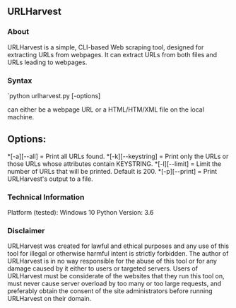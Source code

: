 ## URLHarvest

### About

URLHarvest is a simple, CLI-based Web scraping tool, designed
for extracting URLs from webpages. It can extract URLs from
both files and URLs leading to webpages.

### Syntax

`python urlharvest.py <target> [-options]

*<target>* can either be a webpage URL or a HTML/HTM/XML file
on the local machine.

## Options:
*[-a][--all]       = Print all URLs found.
*[-k][--keystring] = Print only the URLs or those URLs whose attributes
                     contain KEYSTRING.
*[-l][--limit]     = Limit the number of URLs that will be printed.
                     Default is 200.
*[-p][--print]     = Print URLHarvest's output to a file.

### Technical Information

Platform (tested): Windows 10
Python Version:    3.6

### Disclaimer

URLHarvest was created for lawful and ethical purposes and any use of
this tool for illegal or otherwise harmful intent is strictly forbidden.
The author of URLHarvest is in no way responsible for the abuse of this
tool or for any damage caused by it either to users or targeted servers.
Users of URLHarvest must be considerate of the websites that they run
this tool on, must never cause server overload by too many or too large requests,
and preferably obtain the consent of the site administrators before running
URLHarvest on their domain.